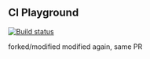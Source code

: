 ## CI Playground

[![Build status](https://dev.azure.com/mawosoft-de/CI-lab/_apis/build/status/Classic-CI)](https://dev.azure.com/mawosoft-de/CI-lab/_build/latest?definitionId=1)

forked/modified
modified again, same PR
